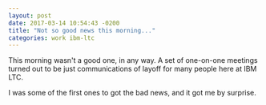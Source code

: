 ```yaml
---
layout: post
date: 2017-03-14 10:54:43 -0200
title: "Not so good news this morning..."
categories: work ibm-ltc
---
```

This morning wasn't a good one, in any way. A set of one-on-one meetings turned out to be just communications of layoff for many people here at IBM LTC.<!--more-->

I was some of the first ones to got the bad news, and it got me by surprise. 
